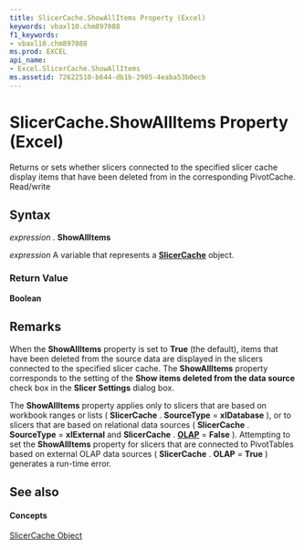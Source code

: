 ```yaml
---
title: SlicerCache.ShowAllItems Property (Excel)
keywords: vbaxl10.chm897088
f1_keywords:
- vbaxl10.chm897088
ms.prod: EXCEL
api_name:
- Excel.SlicerCache.ShowAllItems
ms.assetid: 72622510-b644-db1b-2905-4eaba53b0ecb
---
```



# SlicerCache.ShowAllItems Property (Excel)

Returns or sets whether slicers connected to the specified slicer cache display items that have been deleted from in the corresponding PivotCache. Read/write


## Syntax

 _expression_ . **ShowAllItems**

 _expression_ A variable that represents a **[SlicerCache](slicercache-object-excel.md)** object.


### Return Value

 **Boolean**


## Remarks

When the  **ShowAllItems** property is set to **True** (the default), items that have been deleted from the source data are displayed in the slicers connected to the specified slicer cache. The **ShowAllItems** property corresponds to the setting of the **Show items deleted from the data source** check box in the **Slicer Settings** dialog box.

The  **ShowAllItems** property applies only to slicers that are based on workbook ranges or lists ( **SlicerCache** . **SourceType** = **xlDatabase** ), or to slicers that are based on relational data sources ( **SlicerCache** . **SourceType** = **xlExternal** and **SlicerCache** . **[OLAP](slicercache-olap-property-excel.md)** = **False** ). Attempting to set the **ShowAllItems** property for slicers that are connected to PivotTables based on external OLAP data sources ( **SlicerCache** . **OLAP** = **True** ) generates a run-time error.


## See also


#### Concepts


[SlicerCache Object](slicercache-object-excel.md)

